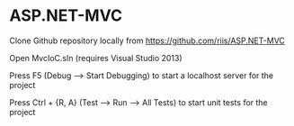ASP.NET-MVC
===========

Clone Github repository locally from https://github.com/riis/ASP.NET-MVC

Open MvcIoC.sln (requires Visual Studio 2013)

Press F5 (Debug --> Start Debugging) to start a localhost server for the project

Press Ctrl + {R, A} (Test --> Run --> All Tests) to start unit tests for the project
